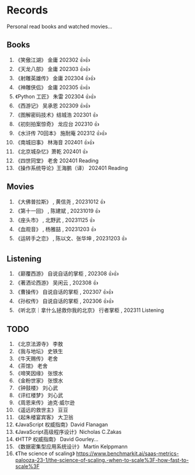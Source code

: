 # Records

Personal read books and watched movies...

## Books

1. 《笑傲江湖》 金庸 202302 :+1::+1:
1. 《天龙八部》 金庸 202303 :+1::+1:
1. 《射雕英雄传》 金庸 202304 :+1::+1:
1. 《神雕侠侣》 金庸 202305 :+1::+1:
1. 《Python 工匠》 朱雷 202304 :+1::+1:
1. 《西游记》 吴承恩 202309 :+1::+1:
1. 《图解密码技术》结城浩 202301 :+1:
1. 《初刻拍案惊奇》 龙应台 202310 :+1:
1. 《水浒传 70回本》 施耐庵 202312 :+1::+1:
1. 《南城旧事》 林海音 202401 :+1::+1:
1. 《北京城杂忆》萧乾 202401 :+1:
1. 《四世同堂》 老舍 202401 Reading
1. 《操作系统导论》王海鹏（译） 202401 Reading

## Movies

1. 《大佛普拉斯》 , 黄信尧 , 20231012 :+1:
1. 《第十一回》 , 陈建斌 , 20231019 :+1:
1. 《座头市》 , 北野武 , 20231125 :+1:
1. 《血观音》 , 杨雅喆 , 20231203 :+1:
1. 《运转手之恋》 , 陈以文、张华坤 , 20231203 :+1:

## Listening

1. 《巅覆西游》 自说自话的掌柜 , 202308 :+1::+1:
1. 《著洒论西游》 吴闲云 , 202308 :+1:
1. 《曹操传》 自说自话的掌柜 , 202307 :+1::+1:
1. 《孙权传》 自说自话的掌柜 , 202306 :+1::+1:
1. 《听北京｜拿什么拯救你我的北京》 行者掌柜 , 202311 Listening

## TODO

1. 《北京法源寺》 李敖
1. 《我与地坛》 史铁生
1. 《牛天赐传》 老舍
1. 《茶馆》 老舍
1. 《啼笑因缘》 张恨水
1. 《金粉世家》 张恨水
1. 《钟鼓楼》 刘心武
1. 《评红楼梦》 刘心武
1. 《周恩来传》 迪克·威尔逊
1. 《遥远的救世主》 豆豆
1. 《起朱楼宴宾客》 大卫翁
1. 《JavaScript 权威指南》David Flanagan
1. 《JavaScript高级程序设计》Nicholas C.Zakas
1. 《HTTP 权威指南》 David Gourley...
1. 《数据密集型应用系统设计》 Martin Kelppmann
1. 《The science of scaling》 https://www.benchmarkit.ai/saas-metrics-palooza-23-1/the-science-of-scaling.-when-to-scale%3F-how-fast-to-scale%3F

